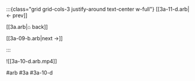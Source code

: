 :::{class="grid grid-cols-3 justify-around text-center w-full"}
[[3a-11-d.arb|← prev]]

[[3a.arb|⌂ back]]

[[3a-09-b.arb|next →]]

:::

![[3a-10-d.arb.mp4]]

#arb #3a #3a-10-d

